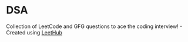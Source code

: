 # DSA
Collection of LeetCode and GFG questions to ace the coding interview! - Created using [LeetHub](https://github.com/QasimWani/LeetHub)
